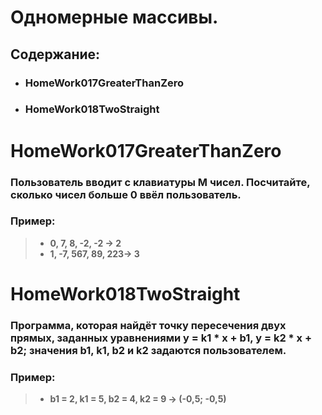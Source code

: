 # __Одномерные массивы.__
## __Содержание:__
* ### __HomeWork017GreaterThanZero__
* ### __HomeWork018TwoStraight__

# __HomeWork017GreaterThanZero__
### Пользователь вводит с клавиатуры M чисел. Посчитайте, сколько чисел больше 0 ввёл пользователь.
### __Пример:__
> * __0, 7, 8, -2, -2 -> 2__
> * __1, -7, 567, 89, 223-> 3__

# __HomeWork018TwoStraight__
### Программа, которая найдёт точку пересечения двух прямых, заданных уравнениями y = k1 * x + b1, y = k2 * x + b2; значения b1, k1, b2 и k2 задаются пользователем.
### __Пример:__
> * __b1 = 2, k1 = 5, b2 = 4, k2 = 9 -> (-0,5; -0,5)__
